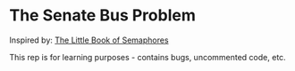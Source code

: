# The Senate Bus Problem

Inspired by: [The Little Book of Semaphores](http://greenteapress.com/semaphores/LittleBookOfSemaphores.pdf)

This rep is for learning purposes - contains bugs, uncommented code, etc.
